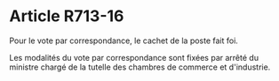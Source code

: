 # Article R713-16

Pour le vote par correspondance, le cachet de la poste fait foi.

Les modalités du vote par correspondance sont fixées par arrêté du ministre chargé de la tutelle des chambres de commerce et d'industrie.
